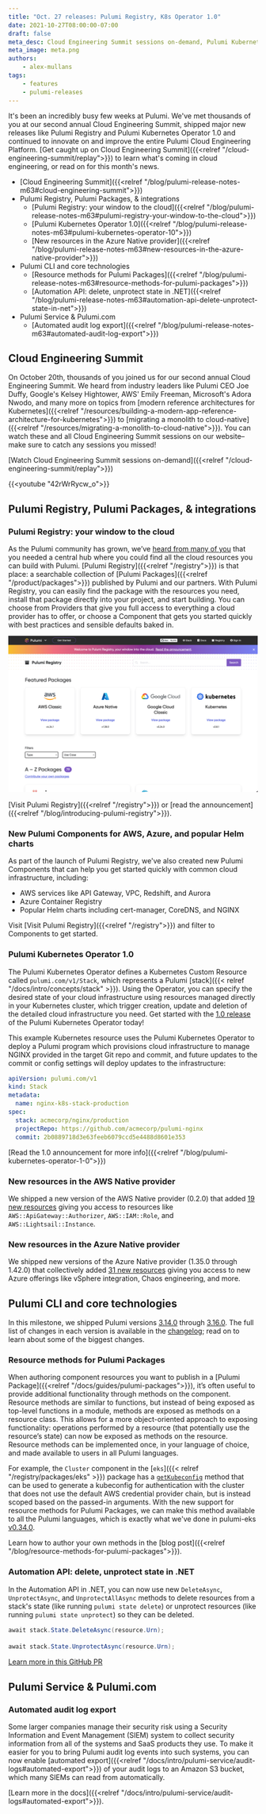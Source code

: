 ```yaml
---
title: "Oct. 27 releases: Pulumi Registry, K8s Operator 1.0"
date: 2021-10-27T08:00:00-07:00
draft: false
meta_desc: Cloud Engineering Summit sessions on-demand, Pulumi Kubernetes Operator 1.0 & Pulumi Registry launches, new features in Pulumi Packages and .NET Automation API
meta_image: meta.png
authors:
    - alex-mullans
tags:
    - features
    - pulumi-releases
---
```


It's been an incredibly busy few weeks at Pulumi. We've met thousands of you at our second annual Cloud Engineering Summit, shipped major new releases like Pulumi Registry and Pulumi Kubernetes Operator 1.0 and continued to innovate on and improve the entire Pulumi Cloud Engineering Platform. [Get caught up on Cloud Engineering Summit]({{<relref "/cloud-engineering-summit/replay">}}) to learn what's coming in cloud engineering, or read on for this month's news.

- [Cloud Engineering Summit]({{<relref "/blog/pulumi-release-notes-m63#cloud-engineering-summit">}})
- Pulumi Registry, Pulumi Packages, & integrations
  - [Pulumi Registry: your window to the cloud]({{<relref "/blog/pulumi-release-notes-m63#pulumi-registry-your-window-to-the-cloud">}})
  - [Pulumi Kubernetes Operator 1.0]({{<relref "/blog/pulumi-release-notes-m63#pulumi-kubernetes-operator-10">}})
  - [New resources in the Azure Native provider]({{<relref "/blog/pulumi-release-notes-m63#new-resources-in-the-azure-native-provider">}})
- Pulumi CLI and core technologies
  - [Resource methods for Pulumi Packages]({{<relref "/blog/pulumi-release-notes-m63#resource-methods-for-pulumi-packages">}})
  - [Automation API: delete, unprotect state in .NET]({{<relref "/blog/pulumi-release-notes-m63#automation-api-delete-unprotect-state-in-net">}})
- Pulumi Service & Pulumi.com
  - [Automated audit log export]({{<relref "/blog/pulumi-release-notes-m63#automated-audit-log-export">}})

<!--more-->

## Cloud Engineering Summit

On October 20th, thousands of you joined us for our second annual Cloud Engineering Summit. We heard from industry leaders like Pulumi CEO Joe Duffy, Google's Kelsey Hightower, AWS' Emily Freeman, Microsoft's Adora Nwodo, and many more on topics from [modern reference architectures for Kubernetes]({{<relref "/resources/building-a-modern-app-reference-architecture-for-kubernetes">}}) to [migrating a monolith to cloud-native]({{<relref "/resources/migrating-a-monolith-to-cloud-native">}}). You can watch these and all Cloud Engineering Summit sessions on our website–make sure to catch any sessions you missed!

[Watch Cloud Engineering Summit sessions on-demand]({{<relref "/cloud-engineering-summit/replay">}})

{{<youtube "42rWrRycw_o">}}

## Pulumi Registry, Pulumi Packages, & integrations

### Pulumi Registry: your window to the cloud

As the Pulumi community has grown, we’ve [heard from many of you](https://github.com/pulumi/pulumi/issues/3297) that you needed a central hub where you could find all the cloud resources you can build with Pulumi. [Pulumi Registry]({{<relref "/registry">}}) is that place: a searchable collection of [Pulumi Packages]({{<relref "/product/packages">}}) published by Pulumi and our partners. With Pulumi Registry, you can easily find the package with the resources you need, install that package directly into your project, and start building. You can choose from Providers that give you full access to everything a cloud provider has to offer, or choose a Component that gets you started quickly with best practices and sensible defaults baked in.

![A screenshot of the Pulumi Registry home page](registry.png)

[Visit Pulumi Registry]({{<relref "/registry">}}) or [read the announcement]({{<relref "/blog/introducing-pulumi-registry">}}).

### New Pulumi Components for AWS, Azure, and popular Helm charts

As part of the launch of Pulumi Registry, we've also created new Pulumi Components that can help you get started quickly with common cloud infrastructure, including:

- AWS services like API Gateway, VPC, Redshift, and Aurora
- Azure Container Registry
- Popular Helm charts including cert-manager, CoreDNS, and NGINX

Visit [Visit Pulumi Registry]({{<relref "/registry">}}) and filter to Components to get started.

### Pulumi Kubernetes Operator 1.0

The Pulumi Kubernetes Operator defines a Kubernetes Custom Resource called `pulumi.com/v1/Stack`, which represents a Pulumi [stack]({{< relref "/docs/intro/concepts/stack" >}}). Using the Operator, you can specify the desired state of your cloud infrastructure using resources managed directly in your Kubernetes cluster, which trigger creation, update and deletion of the detailed cloud infrastructure you need. Get started with the [1.0 release](https://github.com/pulumi/pulumi-kubernetes-operator/releases/tag/v1.0.0) of the Pulumi Kubernetes Operator today!

This example Kubernetes resource uses the Pulumi Kubernetes Operator to deploy a Pulumi program which provisions cloud infrastructure to manage NGINX provided in the target Git repo and commit, and future updates to the commit or config settings will deploy updates to the infrastructure:

```yaml
apiVersion: pulumi.com/v1
kind: Stack
metadata:
  name: nginx-k8s-stack-production
spec:
  stack: acmecorp/nginx/production
  projectRepo: https://github.com/acmecorp/pulumi-nginx
  commit: 2b0889718d3e63feeb6079ccd5e4488d8601e353
```

[Read the 1.0 announcement for more info]({{<relref "/blog/pulumi-kubernetes-operator-1-0">}})

### New resources in the AWS Native provider

We shipped a new version of the AWS Native provider (0.2.0) that added [19 new resources](https://github.com/pulumi/pulumi-aws-native/compare/v0.1.0...v0.2.0#diff-1ac835cc58d7899e9299c7570151c7b0d7732c78f1bd53fe25fd4189b72e168e) giving you access to resources like `AWS::ApiGateway::Authorizer`, `AWS::IAM::Role`, and `AWS::Lightsail::Instance`.

### New resources in the Azure Native provider

We shipped new versions of the Azure Native provider (1.35.0 through 1.42.0) that collectively added [31 new resources](https://github.com/pulumi/pulumi-azure-native/blob/master/CHANGELOG.md#1420-2021-10-25) giving you access to new Azure offerings like vSphere integration, Chaos engineering, and more.

## Pulumi CLI and core technologies

In this milestone, we shipped Pulumi versions [3.14.0](https://github.com/pulumi/pulumi/releases/tag/v3.14.0) through [3.16.0](https://github.com/pulumi/pulumi/releases/tag/v3.16.0). The full list of changes in each version is available in the [changelog](https://github.com/pulumi/pulumi/blob/master/CHANGELOG.md); read on to learn about some of the biggest changes.

### Resource methods for Pulumi Packages

When authoring component resources you want to publish in a [Pulumi Package]({{<relref "/docs/guides/pulumi-packages">}}), it’s often useful to provide additional functionality through methods on the component. Resource methods are similar to functions, but instead of being exposed as top-level functions in a module, methods are exposed as methods on a resource class. This allows for a more object-oriented approach to exposing functionality: operations performed by a resource (that potentially use the resource’s state) can now be exposed as methods on the resource. Resource methods can be implemented once, in your language of choice, and made available to users in all Pulumi languages.

For example, the `Cluster` component in the [`eks`]({{< relref "/registry/packages/eks" >}}) package has a [`getKubeconfig`](https://github.com/pulumi/pulumi-eks/blob/700d73e961976e58762cb9c723ad2fa838052f46/nodejs/eks/cluster.ts#L1482) method that can be used to generate a kubeconfig for authentication with the cluster that does not use the default AWS credential provider chain, but is instead scoped based on the passed-in arguments. With the new support for resource methods for Pulumi Packages, we can make this method available to all the Pulumi languages, which is exactly what we've done in pulumi-eks [v0.34.0](https://github.com/pulumi/pulumi-eks/releases/tag/v0.34.0).

Learn how to author your own methods in the [blog post]({{<relref "/blog/resource-methods-for-pulumi-packages">}}).

### Automation API: delete, unprotect state in .NET

In the Automation API in .NET, you can now use new `DeleteAsync`, `UnprotectAsync`, and `UnprotectAllAsync` methods to delete resources from a stack's state (like running `pulumi state delete`) or unprotect resources (like running `pulumi state unprotect`) so they can be deleted.

```csharp
await stack.State.DeleteAsync(resource.Urn);

await stack.State.UnprotectAsync(resource.Urn);
```

[Learn more in this GitHub PR](https://github.com/pulumi/pulumi/pull/8202)

## Pulumi Service & Pulumi.com

### Automated audit log export

Some larger companies manage their security risk using a Security Information and Event Management (SIEM) system to collect security information from all of the systems and SaaS products they use. To make it easier for you to bring Pulumi audit log events into such systems, you can now enable [automated export]({{<relref "/docs/intro/pulumi-service/audit-logs#automated-export">}}) of your audit logs to an Amazon S3 bucket, which many SIEMs can read from automatically.

[Learn more in the docs]({{<relref "/docs/intro/pulumi-service/audit-logs#automated-export">}}).

